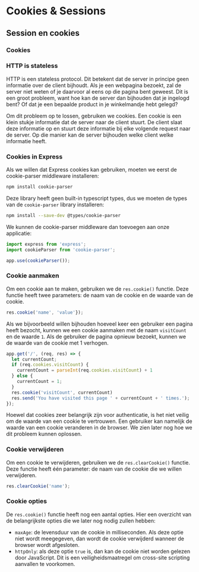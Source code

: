 # Cookies & Sessions

## Session en cookies

### Cookies

### HTTP is stateless

HTTP is een stateless protocol. Dit betekent dat de server in principe geen informatie over de client bijhoudt. Als je een webpagina bezoekt, zal de server niet weten of je daarvoor al eens op die pagina bent geweest. Dit is een groot probleem, want hoe kan de server dan bijhouden dat je ingelogd bent? Of dat je een bepaalde product in je winkelmandje hebt gelegd?

Om dit probleem op te lossen, gebruiken we cookies. Een cookie is een klein stukje informatie dat de server naar de client stuurt. De client slaat deze informatie op en stuurt deze informatie bij elke volgende request naar de server. Op die manier kan de server bijhouden welke client welke informatie heeft.

### Cookies in Express

Als we willen dat Express cookies kan gebruiken, moeten we eerst de cookie-parser middleware installeren:

```bash
npm install cookie-parser
```

Deze library heeft geen built-in typescript types, dus we moeten de types van de `cookie-parser` library installeren:

```bash
npm install --save-dev @types/cookie-parser
```

We kunnen de cookie-parser middleware dan toevoegen aan onze applicatie:

```typescript
import express from 'express';
import cookieParser from 'cookie-parser';

app.use(cookieParser());
```

### Cookie aanmaken

Om een cookie aan te maken, gebruiken we de `res.cookie()` functie. Deze functie heeft twee parameters: de naam van de cookie en de waarde van de cookie.

```typescript
res.cookie('name', 'value'});
```

Als we bijvoorbeeld willen bijhouden hoeveel keer een gebruiker een pagina heeft bezocht, kunnen we een cookie aanmaken met de naam `visitCount` en de waarde `1`. Als de gebruiker de pagina opnieuw bezoekt, kunnen we de waarde van de cookie met 1 verhogen.

```typescript
app.get('/', (req, res) => {
  let currentCount;
  if (req.cookies.visitCount) {
    currentCount = parseInt(req.cookies.visitCount) + 1
  } else {
    currentCount = 1;
  }
  res.cookie('visitCount', currentCount)
  res.send('You have visited this page ' + currentCount + ' times.');
});
```

Hoewel dat cookies zeer belangrijk zijn voor authenticatie, is het niet veilig om de waarde van een cookie te vertrouwen. Een gebruiker kan namelijk de waarde van een cookie veranderen in de browser. We zien later nog hoe we dit probleem kunnen oplossen.

### Cookie verwijderen

Om een cookie te verwijderen, gebruiken we de `res.clearCookie()` functie. Deze functie heeft één parameter: de naam van de cookie die we willen verwijderen.

```typescript
res.clearCookie('name');
```

### Cookie opties

De `res.cookie()` functie heeft nog een aantal opties. Hier een overzicht van de belangrijkste opties die we later nog nodig zullen hebben:

* `maxAge`: de levensduur van de cookie in milliseconden. Als deze optie niet wordt meegegeven, dan wordt de cookie verwijderd wanneer de browser wordt afgesloten.
* `httpOnly`: als deze optie `true` is, dan kan de cookie niet worden gelezen door JavaScript. Dit is een veiligheidsmaatregel om cross-site scripting aanvallen te voorkomen.

